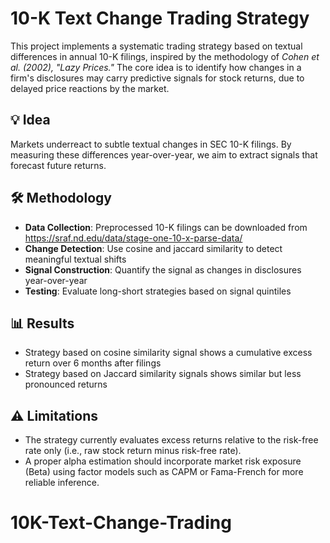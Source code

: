 # 10-K Text Change Trading Strategy

This project implements a systematic trading strategy based on textual differences in annual 10-K filings, inspired by the methodology of *Cohen et al. (2002), "Lazy Prices."* The core idea is to identify how changes in a firm's disclosures may carry predictive signals for stock returns, due to delayed price reactions by the market.

## 💡 Idea

Markets underreact to subtle textual changes in SEC 10-K filings. By measuring these differences year-over-year, we aim to extract signals that forecast future returns.

## 🛠️ Methodology

- **Data Collection**: Preprocessed 10-K filings can be downloaded from https://sraf.nd.edu/data/stage-one-10-x-parse-data/
- **Change Detection**: Use cosine and jaccard similarity to detect meaningful textual shifts
- **Signal Construction**: Quantify the signal as changes in disclosures year-over-year
- **Testing**: Evaluate long-short strategies based on signal quintiles

## 📊 Results

- Strategy based on cosine similarity signal shows a cumulative excess return over 6 months after filings
- Strategy based on Jaccard similarity signals shows similar but less pronounced returns

## ⚠️ Limitations 

- The strategy currently evaluates excess returns relative to the risk-free rate only (i.e., raw stock return minus risk-free rate).
- A proper alpha estimation should incorporate market risk exposure (Beta) using factor models such as CAPM or Fama-French for more reliable inference.


# 10K-Text-Change-Trading
